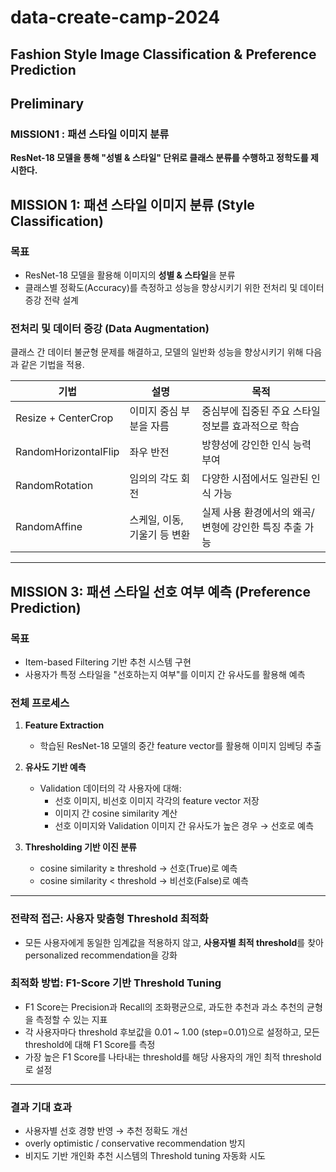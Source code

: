 # data-create-camp-2024

## Fashion Style Image Classification & Preference Prediction


## Preliminary

### MISSION1 : 패션 스타일 이미지 분류
**ResNet-18 모델을 통해 "성별 & 스타일" 단위로 클래스 분류를 수행하고 정학도를 제시한다.** 


## MISSION 1: 패션 스타일 이미지 분류 (Style Classification)

### 목표
- ResNet-18 모델을 활용해 이미지의 **성별 & 스타일**을 분류
- 클래스별 정확도(Accuracy)를 측정하고 성능을 향상시키기 위한 전처리 및 데이터 증강 전략 설계

### 전처리 및 데이터 증강 (Data Augmentation)
클래스 간 데이터 불균형 문제를 해결하고, 모델의 일반화 성능을 향상시키기 위해 다음과 같은 기법을 적용.

| 기법 | 설명 | 목적 |
|------|------|------|
| Resize + CenterCrop | 이미지 중심 부분을 자름 | 중심부에 집중된 주요 스타일 정보를 효과적으로 학습 |
| RandomHorizontalFlip | 좌우 반전 | 방향성에 강인한 인식 능력 부여 |
| RandomRotation | 임의의 각도 회전 | 다양한 시점에서도 일관된 인식 가능 |
| RandomAffine | 스케일, 이동, 기울기 등 변환 | 실제 사용 환경에서의 왜곡/변형에 강인한 특징 추출 가능 |

---

## MISSION 3: 패션 스타일 선호 여부 예측 (Preference Prediction)

### 목표
- Item-based Filtering 기반 추천 시스템 구현
- 사용자가 특정 스타일을 "선호하는지 여부"를 이미지 간 유사도를 활용해 예측

### 전체 프로세스
1. **Feature Extraction**  
   - 학습된 ResNet-18 모델의 중간 feature vector를 활용해 이미지 임베딩 추출

2. **유사도 기반 예측**  
   - Validation 데이터의 각 사용자에 대해:
     - 선호 이미지, 비선호 이미지 각각의 feature vector 저장
     - 이미지 간 cosine similarity 계산
     - 선호 이미지와 Validation 이미지 간 유사도가 높은 경우 → 선호로 예측

3. **Thresholding 기반 이진 분류**  
   - cosine similarity ≥ threshold → 선호(True)로 예측  
   - cosine similarity < threshold → 비선호(False)로 예측

---

### 전략적 접근: 사용자 맞춤형 Threshold 최적화
- 모든 사용자에게 동일한 임계값을 적용하지 않고, **사용자별 최적 threshold**를 찾아 personalized recommendation을 강화

### 최적화 방법: F1-Score 기반 Threshold Tuning
- F1 Score는 Precision과 Recall의 조화평균으로, 과도한 추천과 과소 추천의 균형을 측정할 수 있는 지표
- 각 사용자마다 threshold 후보값을 0.01 ~ 1.00 (step=0.01)으로 설정하고, 모든 threshold에 대해 F1 Score를 측정
- 가장 높은 F1 Score를 나타내는 threshold를 해당 사용자의 개인 최적 threshold로 설정

---

### 결과 기대 효과
- 사용자별 선호 경향 반영 → 추천 정확도 개선
- overly optimistic / conservative recommendation 방지
- 비지도 기반 개인화 추천 시스템의 Threshold tuning 자동화 시도